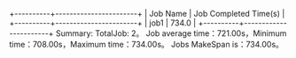 +----------+-----------------------+
| Job Name | Job Completed Time(s) |
+----------+-----------------------+
|   job1   |         734.0         |
+----------+-----------------------+
Summary:
TotalJob: 2。
Job average time：721.00s，Minimum time：708.00s，Maximum time：734.00s。
Jobs MakeSpan is：734.00s。
